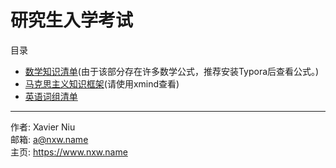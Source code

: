 # 研究生入学考试

目录

- [数学知识清单](mathematics-knowledge-list.md)(由于该部分存在许多数学公式，推荐安装Typora后查看公式。)
- [马克思主义知识框架](marxism.xmind)(请使用xmind查看)
- [英语词组清单](phrase-list.md)

---

作者: Xavier Niu<br>邮箱: a@nxw.name<br>主页: https://www.nxw.name